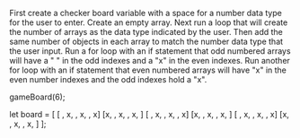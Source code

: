 
First create a checker board variable with a space for a number data type for the user to enter.
Create an empty array.
Next run a loop that will create the number of arrays as the data type indicated by the user.
Then add the same number of objects in each array to match the number data type that the user input.
Run a for loop with an if statement that odd numbered arrays will have a " " in the odd indexes and a "x" in the even indexes.
Run another for loop with an if statement that even numbered arrays will have "x" in the even number indexes and the odd indexes hold a "x".

gameBoard(6);

let board = [
  [ , x,  , x,  , x]
  [x,  , x,  , x,  ]
  [ , x,  , x,  , x]
  [x,  , x,  , x,  ]
  [ , x,  , x,  , x]
  [x,  , x,  , x,  ]
];
